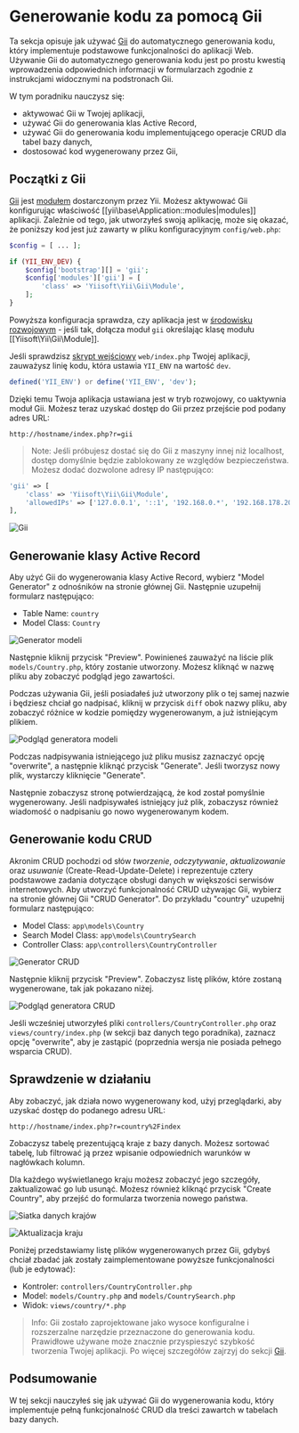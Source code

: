 Generowanie kodu za pomocą Gii
========================

Ta sekcja opisuje jak używać [Gii](https://github.com/yiisoft/yii2-gii/blob/master/docs/guide/README.md) do automatycznego generowania kodu, który implementuje podstawowe 
funkcjonalności do aplikacji Web.
Używanie Gii do automatycznego generowania kodu jest po prostu kwestią wprowadzenia odpowiednich informacji w formularzach zgodnie z instrukcjami widocznymi na podstronach Gii.

W tym poradniku nauczysz się:

* aktywować Gii w Twojej aplikacji,
* używać Gii do generowania klas Active Record,
* używać Gii do generowania kodu implementującego operacje CRUD dla tabel bazy danych,
* dostosować kod wygenerowany przez Gii,


Początki z Gii <span id="starting-gii"></span>
------------

[Gii](https://github.com/yiisoft/yii2-gii/blob/master/docs/guide/README.md) jest [modułem](structure-modules.md) dostarczonym przez Yii. 
Możesz aktywować Gii konfigurując właściwość [[yii\base\Application::modules|modules]] aplikacji. Zależnie od tego, jak utworzyłeś swoją aplikację, może się okazać, że poniższy kod jest 
już zawarty w pliku konfiguracyjnym `config/web.php`:

```php
$config = [ ... ];

if (YII_ENV_DEV) {
    $config['bootstrap'][] = 'gii';
    $config['modules']['gii'] = [
        'class' => 'Yiisoft\Yii\Gii\Module',
    ];
}
```

Powyższa konfiguracja sprawdza, czy aplikacja jest w [środowisku rozwojowym](concept-configurations.md#environment-constants) - jeśli tak, dołącza moduł `gii` określając klasę modułu 
[[Yiisoft\Yii\Gii\Module]].

Jeśli sprawdzisz [skrypt wejściowy](structure-entry-scripts.md) `web/index.php` Twojej aplikacji, zauważysz linię kodu, która ustawia `YII_ENV` na wartość `dev`.

```php
defined('YII_ENV') or define('YII_ENV', 'dev');
```

Dzięki temu Twoja aplikacja ustawiana jest w tryb rozwojowy, co uaktywnia moduł Gii. Możesz teraz uzyskać dostęp do Gii przez przejście pod podany adres URL:

```
http://hostname/index.php?r=gii
```

> Note: Jeśli próbujesz dostać się do Gii z maszyny innej niż localhost, dostęp domyślnie będzie zablokowany ze względów bezpieczeństwa.
> Możesz dodać dozwolone adresy IP następująco:
>
```php
'gii' => [
    'class' => 'Yiisoft\Yii\Gii\Module',
    'allowedIPs' => ['127.0.0.1', '::1', '192.168.0.*', '192.168.178.20'] // adjust this to your needs
],
```

![Gii](images/start-gii.png)


Generowanie klasy Active Record <span id="generating-ar"></span>
---------------------------------

Aby użyć Gii do wygenerowania klasy Active Record, wybierz "Model Generator" z odnośników na stronie głównej Gii. Następnie uzupełnij formularz następująco:

* Table Name: `country`
* Model Class: `Country`

![Generator modeli](images/start-gii-model.png)

Następnie kliknij przycisk "Preview". Powinieneś zauważyć na liście plik `models/Country.php`, który zostanie utworzony. Możesz kliknąć w nazwę pliku aby zobaczyć podgląd 
jego zawartości.

Podczas używania Gii, jeśli posiadałeś już utworzony plik o tej samej nazwie i będziesz chciał go nadpisać, kliknij w przycisk `diff` obok nazwy pliku, aby zobaczyć różnice w kodzie 
pomiędzy wygenerowanym, a już istniejącym plikiem.

![Podgląd generatora modeli](images/start-gii-model-preview.png)

Podczas nadpisywania istniejącego już pliku musisz zaznaczyć opcję "overwrite", a następnie kliknąć przycisk "Generate". Jeśli tworzysz nowy plik, wystarczy kliknięcie "Generate".

Następnie zobaczysz stronę potwierdzającą, że kod został pomyślnie wygenerowany. Jeśli nadpisywałeś istniejący już plik, zobaczysz również wiadomość o nadpisaniu go nowo wygenerowanym 
kodem.

Generowanie kodu CRUD <span id="generating-crud"></span>
--------------------

Akronim CRUD pochodzi od słów *tworzenie*, *odczytywanie*, *aktualizowanie* oraz *usuwanie* (Create-Read-Update-Delete) i reprezentuje cztery podstawowe zadania dotyczące obsługi 
danych w większości serwisów internetowych.
Aby utworzyć funkcjonalność CRUD używając Gii, wybierz na stronie głównej Gii "CRUD Generator". Do przykładu "country" uzupełnij formularz następująco:

* Model Class: `app\models\Country`
* Search Model Class: `app\models\CountrySearch`
* Controller Class: `app\controllers\CountryController`

![Generator CRUD](images/start-gii-crud.png)

Następnie kliknij przycisk "Preview". Zobaczysz listę plików, które zostaną wygenerowane, tak jak pokazano niżej.

![Podgląd generatora CRUD](images/start-gii-crud-preview.png)

Jeśli wcześniej utworzyłeś pliki `controllers/CountryController.php` oraz `views/country/index.php` (w sekcji baz danych tego poradnika), zaznacz opcję "overwrite", aby je zastąpić 
(poprzednia wersja nie posiada pełnego wsparcia CRUD). 

Sprawdzenie w działaniu <span id="trying-it-out"></span>
-----------------------

Aby zobaczyć, jak działa nowo wygenerowany kod, użyj przeglądarki, aby uzyskać dostęp do podanego adresu URL:

```
http://hostname/index.php?r=country%2Findex
```

Zobaczysz tabelę prezentującą kraje z bazy danych. Możesz sortować tabelę, lub filtrować ją przez wpisanie odpowiednich warunków w nagłówkach kolumn.

Dla każdego wyświetlanego kraju możesz zobaczyć jego szczegóły, zaktualizować go lub usunąć.
Możesz również kliknąć przycisk "Create Country", aby przejść do formularza tworzenia nowego państwa.

![Siatka danych krajów](images/start-gii-country-grid.png)

![Aktualizacja kraju](images/start-gii-country-update.png)

Poniżej przedstawiamy listę plików wygenerowanych przez Gii, gdybyś chciał zbadać jak zostały zaimplementowane powyższe funkcjonalności (lub je edytować):

* Kontroler: `controllers/CountryController.php`
* Model: `models/Country.php` and `models/CountrySearch.php`
* Widok: `views/country/*.php`

> Info: Gii zostało zaprojektowane jako wysoce konfiguralne i rozszerzalne narzędzie przeznaczone do generowania kodu.
> Prawidłowe używane może znacznie przyspieszyć szybkość tworzenia Twojej aplikacji. Po więcej szczegółów zajrzyj do sekcji 
> [Gii](https://github.com/yiisoft/yii2-gii/blob/master/docs/guide/README.md).


Podsumowanie <span id="summary"></span>
-------

W tej sekcji nauczyłeś się jak używać Gii do wygenerowania kodu, który implementuje pełną funkcjonalność CRUD dla treści zawartch w tabelach bazy danych.
